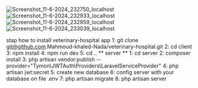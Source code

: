 ![Screenshot_11-6-2024_232750_localhost](https://github.com/Mahmoud-khaled-Nada/Veterinary-Hospital-Management-System/assets/125180279/464a5dc9-4fc0-4a40-ba75-09d15389e110)
![Screenshot_11-6-2024_232933_localhost](https://github.com/Mahmoud-khaled-Nada/Veterinary-Hospital-Management-System/assets/125180279/28cd3925-680d-4aff-80b4-4c7cd1184589)
![Screenshot_11-6-2024_232959_localhost](https://github.com/Mahmoud-khaled-Nada/Veterinary-Hospital-Management-System/assets/125180279/afb50c21-1093-48f1-a307-1683f6a11789)
![Screenshot_11-6-2024_233039_localhost](https://github.com/Mahmoud-khaled-Nada/Veterinary-Hospital-Management-System/assets/125180279/bd7ef070-28a8-467f-a939-408f783ab018)

stap how to install veterinary-hospital app
1: git clone git@github.com:Mahmoud-khaled-Nada/veterinary-hospital.git
2: cd client 
3: npm install 
4: npm run dev
5: cd ..
** server **
1: cd server 
2: composer install
3: php artisan vendor:publish --provider="Tymon\JWTAuth\Providers\LaravelServiceProvider"
4: php artisan jwt:secret
5: create new database
6: config server with your database on file .env
7: php artisan migrate
8: php artisan server
